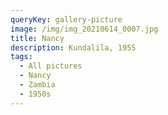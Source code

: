 ```yaml
---
queryKey: gallery-picture
image: /img/img_20210614_0007.jpg
title: Nancy
description: Kundalila, 1955
tags:
  - All pictures
  - Nancy
  - Zambia
  - 1950s
---
```


